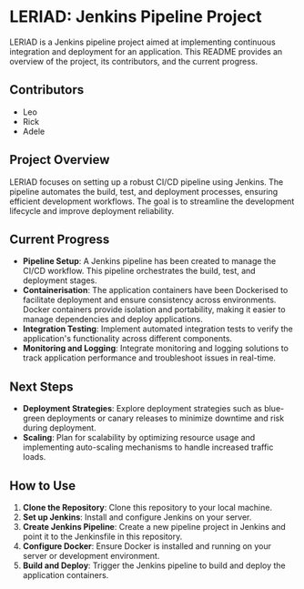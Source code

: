 # LERIAD: Jenkins Pipeline Project

LERIAD is a Jenkins pipeline project aimed at implementing continuous integration and deployment for an application. This README provides an overview of the project, its contributors, and the current progress.

## Contributors
- Leo
- Rick
- Adele

## Project Overview
LERIAD focuses on setting up a robust CI/CD pipeline using Jenkins. The pipeline automates the build, test, and deployment processes, ensuring efficient development workflows. The goal is to streamline the development lifecycle and improve deployment reliability.

## Current Progress
- **Pipeline Setup**: A Jenkins pipeline has been created to manage the CI/CD workflow. This pipeline orchestrates the build, test, and deployment stages.
- **Containerisation**: The application containers have been Dockerised to facilitate deployment and ensure consistency across environments. Docker containers provide isolation and portability, making it easier to manage dependencies and deploy applications.
- **Integration Testing**: Implement automated integration tests to verify the application's functionality across different components.
- **Monitoring and Logging**: Integrate monitoring and logging solutions to track application performance and troubleshoot issues in real-time.

## Next Steps

- **Deployment Strategies**: Explore deployment strategies such as blue-green deployments or canary releases to minimize downtime and risk during deployment.
- **Scaling**: Plan for scalability by optimizing resource usage and implementing auto-scaling mechanisms to handle increased traffic loads.

## How to Use
1. **Clone the Repository**: Clone this repository to your local machine.
2. **Set up Jenkins**: Install and configure Jenkins on your server.
3. **Create Jenkins Pipeline**: Create a new pipeline project in Jenkins and point it to the Jenkinsfile in this repository.
4. **Configure Docker**: Ensure Docker is installed and running on your server or development environment.
5. **Build and Deploy**: Trigger the Jenkins pipeline to build and deploy the application containers.
